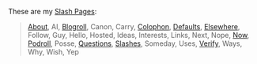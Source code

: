These are my [Slash Pages](https://slashpages.net/):

> [About](/about/), AI, [Blogroll](/blogroll/), Canon, Carry, [Colophon](/colophon/), [Defaults](/defaults/), [Elsewhere](/elsewhere/), Follow, Guy, Hello, Hosted, Ideas, Interests, Links, Next, Nope, [Now](/now/), [Podroll](/podroll/), Posse, [Questions](/questions/), [Slashes](/slashes/), Someday, Uses, [Verify](/verify/), Ways, Why, Wish, Yep
